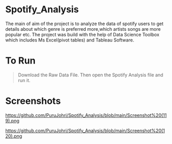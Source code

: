 # Spotify_Analysis

The main of aim of the project is to analyze the data of spotify users to get details about which genre is preferred more,which artists songs are more popular etc.
The project was build with the help of Data Science Toolbox which includes Ms Excel(pivot tables) and Tableau Software.

# To Run

> Download the Raw Data File.
> Then open the Spotify Analysis file and run it.

# Screenshots

https://github.com/PuruJohri/Spotify_Analysis/blob/main/Screenshot%20(119).png

https://github.com/PuruJohri/Spotify_Analysis/blob/main/Screenshot%20(120).png

